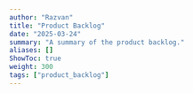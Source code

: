 ```yaml
---
author: "Razvan"
title: "Product Backlog"
date: "2025-03-24"
summary: "A summary of the product backlog."
aliases: []
ShowToc: true
weight: 300
tags: ["product_backlog"]
---
```

